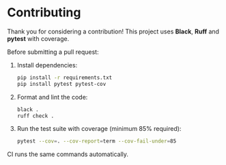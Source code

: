 # Contributing

Thank you for considering a contribution! This project uses **Black**, **Ruff** and **pytest** with coverage.

Before submitting a pull request:

1. Install dependencies:
   ```bash
   pip install -r requirements.txt
   pip install pytest pytest-cov
   ```
2. Format and lint the code:
   ```bash
   black .
   ruff check .
   ```
3. Run the test suite with coverage (minimum 85% required):
   ```bash
   pytest --cov=. --cov-report=term --cov-fail-under=85
   ```

CI runs the same commands automatically.
